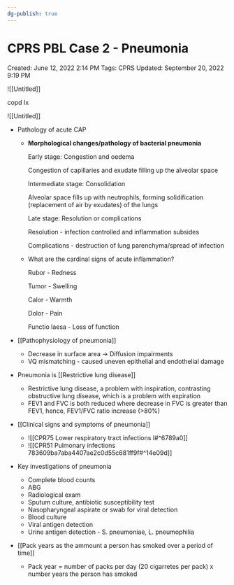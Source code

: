 ```yaml
---
dg-publish: true
---
```


# CPRS PBL Case 2 - Pneumonia

Created: June 12, 2022 2:14 PM
Tags: CPRS
Updated: September 20, 2022 9:19 PM

![[Untitled]]

copd Ix

![[Untitled]]

- Pathology of acute CAP
    
    
    - **Morphological changes/pathology of bacterial pneumonia**
        
        Early stage: Congestion and oedema
        
        Congestion of capillaries and exudate filling up the alveolar space
        
        Intermediate stage: Consolidation
        
        Alveolar space fills up with neutrophils, forming solidification (replacement of air by exudates) of the lungs
        
        Late stage: Resolution or complications
        
        Resolution - infection controlled and inflammation subsides
        
        Complications - destruction of lung parenchyma/spread of infection
        
    
    - What are the cardinal signs of acute inflammation?
        
        Rubor - Redness
        
        Tumor - Swelling
        
        Calor - Warmth
        
        Dolor - Pain
        
        Functio laesa - Loss of function
        
- [[Pathophysiology of pneumonia]]
    - Decrease in surface area -> Diffusion impairments
    - VQ mismatching - caused uneven epithelial and endothelial damage
- Pneumonia is [[Restrictive lung disease]]
    - Restrictive lung disease, a problem with inspiration, contrasting obstructive lung disease, which is a problem with expiration
    - FEV1 and FVC is both reduced where decrease in FVC is greater than FEV1, hence, FEV1/FVC ratio increase (>80%)
- [[Clinical signs and symptoms of pneumonia]]
    - ![[CPR75 Lower respiratory tract infections I#^6789a0]]
    - ![[CPR51 Pulmonary infections 783609ba7aba4407ae2c0d55c681ff9f#^14e09d]]

- Key investigations of pneumonia
    - Complete blood counts
    - ABG
    - Radiological exam
    - Sputum culture, antibiotic susceptibility test
    - Nasopharyngeal aspirate or swab for viral detection
    - Blood culture
    - Viral antigen detection
    - Urine antigen detection - S. pneumoniae, L. pneumophilia
- [[Pack years as the ammount a person has smoked over a period of time]]
    - Pack year = number of packs per day (20 cigarretes per pack) x number years the person has smoked